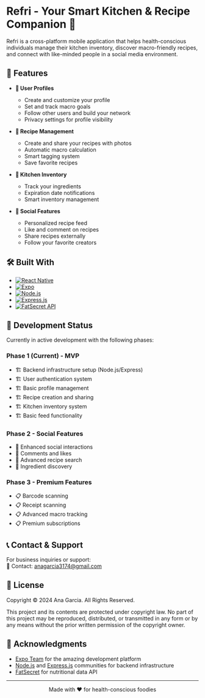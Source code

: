 # Refri - Your Smart Kitchen & Recipe Companion 🥗

Refri is a cross-platform mobile application that helps health-conscious individuals manage their kitchen inventory, discover macro-friendly recipes, and connect with like-minded people in a social media environment.

## 🎯 Features

- **📱 User Profiles**
  - Create and customize your profile
  - Set and track macro goals
  - Follow other users and build your network
  - Privacy settings for profile visibility

- **🍳 Recipe Management**
  - Create and share your recipes with photos
  - Automatic macro calculation
  - Smart tagging system
  - Save favorite recipes

- **🏪 Kitchen Inventory**
  - Track your ingredients
  - Expiration date notifications
  - Smart inventory management

- **📱 Social Features**
  - Personalized recipe feed
  - Like and comment on recipes
  - Share recipes externally
  - Follow your favorite creators

## 🛠️ Built With

* [![React Native](https://img.shields.io/badge/React%20Native-20232A?style=for-the-badge&logo=react&logoColor=61DAFB)](https://reactnative.dev/)
* [![Expo](https://img.shields.io/badge/Expo-000020?style=for-the-badge&logo=expo&logoColor=white)](https://expo.dev/)
* [![Node.js](https://img.shields.io/badge/Node.js-339933?style=for-the-badge&logo=nodedotjs&logoColor=white)](https://nodejs.org/)
* [![Express.js](https://img.shields.io/badge/Express.js-000000?style=for-the-badge&logo=express&logoColor=white)](https://expressjs.com/)
* [![FatSecret API](https://img.shields.io/badge/FatSecret%20API-4CAF50?style=for-the-badge&logo=leaflet&logoColor=white)](https://platform.fatsecret.com/)

## 📱 Development Status

Currently in active development with the following phases:

### Phase 1 (Current) - MVP
- 🏗️ Backend infrastructure setup (Node.js/Express)
- 🏗️ User authentication system
- 🏗️ Basic profile management
- 🏗️ Recipe creation and sharing
- 🏗️ Kitchen inventory system
- 🏗️ Basic feed functionality

### Phase 2 - Social Features
- 🎯 Enhanced social interactions
- 🎯 Comments and likes
- 🎯 Advanced recipe search
- 🎯 Ingredient discovery

### Phase 3 - Premium Features
- 📋 Barcode scanning
- 📋 Receipt scanning
- 📋 Advanced macro tracking
- 📋 Premium subscriptions

## 📞 Contact & Support

For business inquiries or support:  
📧 Contact: anagarcia3174@gmail.com

## 📄 License

Copyright © 2024 Ana Garcia. All Rights Reserved.

This project and its contents are protected under copyright law. No part of this project may be reproduced, distributed, or transmitted in any form or by any means without the prior written permission of the copyright owner.

## 🙏 Acknowledgments

- [Expo Team](https://expo.dev/) for the amazing development platform
- [Node.js](https://nodejs.org/) and [Express.js](https://expressjs.com/) communities for backend infrastructure
- [FatSecret](https://platform.fatsecret.com/) for nutritional data API

---

<p align="center">Made with ❤️ for health-conscious foodies</p>
